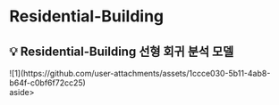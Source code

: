 # Residential-Building

<aside>
<h2>💡  Residential-Building 선형 회귀 분석 모델</h2>
![1](https://github.com/user-attachments/assets/1ccce030-5b11-4ab8-b64f-c0bf6f72cc25)

</aside>aside>

